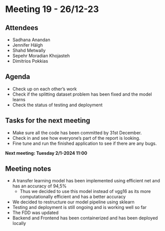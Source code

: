 # Meeting 19 - 26/12-23

## Attendees
- Sadhana Anandan
- Jennifer Hälgh
- Shahd Metwally
- Sepehr Moradian Khojasteh
- Dimitrios Pokkias

## Agenda
- Check up on each other’s work
- Check if the splitting dataset problem has been fixed and the model learns  
- Check the status of testing and deployment


## Tasks for the next meeting
- Make sure all the code has been committed by 31st December.
- Check in and see how everyone’s part of the report is looking.
- Fine tune and run the finished application to see if there are any bugs.



**Next meeting: Tuesday 2/1-2024 11:00**

## Meeting notes
- A transfer learning model has been implemented using efficient net and has an accuracy of 94,5%
    - Thus we decided to use this model instead of vgg16 as its more computationally efficient and has a better accuracy
- We decided to restructure our model pipeline using sklearn
- Testing and deployment is still ongoing and is working well so far
- The FDD was updated 
- Backend and Frontend has been containerized and has been deployed locally 


 






 




